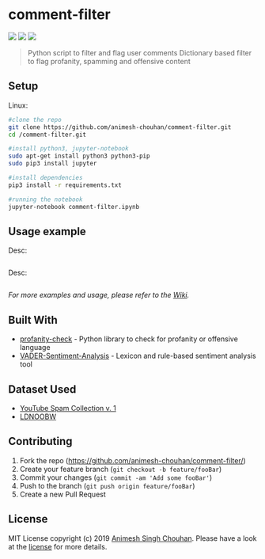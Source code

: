 # comment-filter

![](https://img.shields.io/github/license/animesh-chouhan/comment-filter.svg)
![](https://img.shields.io/pypi/pyversions/Django.svg)
![](https://img.shields.io/badge/platforms-linux--64-lightgrey.svg)

> Python script to filter and flag user comments
> Dictionary based filter to flag profanity, spamming and offensive content

## Setup

Linux:

```sh
#clone the repo
git clone https://github.com/animesh-chouhan/comment-filter.git
cd /comment-filter.git

#install python3, jupyter-notebook
sudo apt-get install python3 python3-pip
sudo pip3 install jupyter

#install dependencies
pip3 install -r requirements.txt

#running the notebook
jupyter-notebook comment-filter.ipynb

```


## Usage example

Desc:

<p align="center">
  <img src=" " width="700" align="center"/>
</p>

Desc:

<p align="center">
  <img src=" "  width="700" align="center"/>
</p>


_For more examples and usage, please refer to the [Wiki][wiki]._


## Built With

* [profanity-check](https://github.com/vzhou842/profanity-check) - Python library to check for profanity or offensive language
* [VADER-Sentiment-Analysis](https://github.com/cjhutto/vaderSentiment) - Lexicon and rule-based sentiment analysis tool

## Dataset Used

* [YouTube Spam Collection v. 1](http://www.dt.fee.unicamp.br/~tiago//youtubespamcollection/)
* [LDNOOBW](https://github.com/LDNOOBW/List-of-Dirty-Naughty-Obscene-and-Otherwise-Bad-Words)

## Contributing

1. Fork the repo (<https://github.com/animesh-chouhan/comment-filter/>)
2. Create your feature branch (`git checkout -b feature/fooBar`)
3. Commit your changes (`git commit -am 'Add some fooBar'`)
4. Push to the branch (`git push origin feature/fooBar`)
5. Create a new Pull Request

<!-- Markdown link & img dfn's -->
[wiki]: https://github.com/animesh-chouhan/yt-comment-scraper//wiki

## License
MIT License
copyright (c) 2019 [Animesh Singh Chouhan](https://github.com/animesh-chouhan). Please have a look at the [license](LICENSE) for more details.

